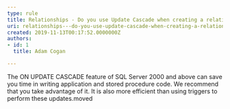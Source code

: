 ```yaml
---
type: rule
title: Relationships - Do you use Update Cascade when creating a relationship?
uri: relationships---do-you-use-update-cascade-when-creating-a-relationship
created: 2019-11-13T00:17:52.0000000Z
authors:
- id: 1
  title: Adam Cogan

---
```




<span class='intro'> <p class="ssw15-rteElement-P">​The ON UPDATE CASCADE feature of SQL Server 2000 and above can save you time in writing application and stored procedure code. We recommend that you take advantage of it. It is also more efficient than using triggers to perform these updates.​​moved&#160;<br></p> </span>




